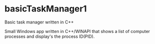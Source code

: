 # basicTaskManager1
Basic task manager written in C++

Small Windows app written in C++/WINAPI that shows a list of computer processes and display's the process ID(PID).
